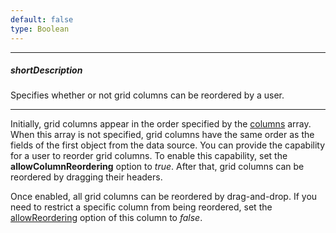 ```yaml
---
default: false
type: Boolean
---
```

---
##### shortDescription
Specifies whether or not grid columns can be reordered by a user.

---
Initially, grid columns appear in the order specified by the [columns](/api-reference/10%20UI%20Widgets/dxDataGrid/1%20Configuration/columns '/Documentation/ApiReference/UI_Widgets/dxDataGrid/Configuration/columns/') array. When this array is not specified, grid columns have the same order as the fields of the first object from the data source. You can provide the capability for a user to reorder grid columns. To enable this capability, set the **allowColumnReordering** option to *true*. After that, grid columns can be reordered by dragging their headers.

Once enabled, all grid columns can be reordered by drag-and-drop. If you need to restrict a specific column from being reordered, set the [allowReordering](/api-reference/10%20UI%20Widgets/dxDataGrid/1%20Configuration/columns/allowReordering.md '/Documentation/ApiReference/UI_Widgets/dxDataGrid/Configuration/columns/#allowReordering') option of this column to *false*.